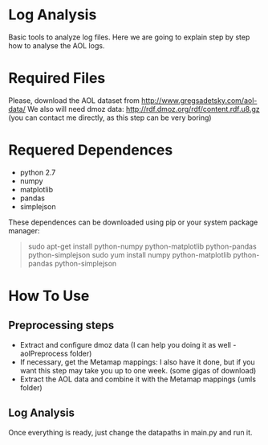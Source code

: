 Log Analysis
============

Basic tools to analyze log files. Here we are going to explain step by step
how to analyse the AOL logs.

Required Files
==============

Please, download the AOL dataset from http://www.gregsadetsky.com/aol-data/
We also will need dmoz data: http://rdf.dmoz.org/rdf/content.rdf.u8.gz (you can contact me directly, as this step can be very boring)

Requered Dependences
====================

* python 2.7
* numpy
* matplotlib
* pandas
* simplejson

These dependences can be downloaded using pip or your system package manager:

> sudo apt-get install python-numpy python-matplotlib python-pandas python-simplejson
> sudo yum install numpy python-matplotlib python-pandas python-simplejson


How To Use
===========

Preprocessing steps
-------------------
 * Extract and configure dmoz data (I can help you doing it as well - aolPreprocess folder)
 * If necessary, get the Metamap mappings: I also have it done, but if you want this step may take you up to one week. (some gigas of download)
 * Extract the AOL data and combine it with the Metamap mappings (umls folder)

Log Analysis
------------
Once everything is ready, just change the datapaths in main.py and run it.




